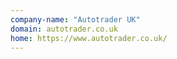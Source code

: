 ```yaml
---
company-name: "Autotrader UK"
domain: autotrader.co.uk
home: https://www.autotrader.co.uk/
---
```




